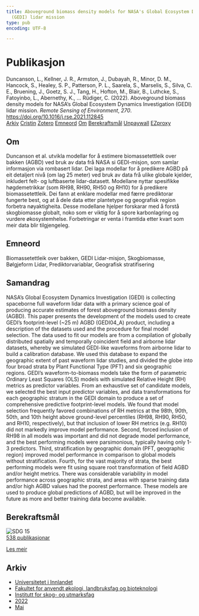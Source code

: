 ```yaml
---
title: Aboveground biomass density models for NASA's Global Ecosystem Dynamics Investigation
  (GEDI) lidar mission
type: pub
encoding: UTF-8

---
```

<h1>Publikasjon</h1>
<article id="csl-bib-container-9L3PMJ8D" class="csl-bib-container">
  <div class="csl-bib-body"> <div class="csl-entry">Duncanson, L., Kellner, J. R., Armston, J., Dubayah, R., Minor, D. M., Hancock, S., Healey, S. P., Patterson, P. L., Saarela, S., Marselis, S., Silva, C. E., Bruening, J., Goetz, S. J., Tang, H., Hofton, M., Blair, B., Luthcke, S., Fatoyinbo, L., Abernethy, K., … Rüdiger, C. (2022). Aboveground biomass density models for NASA’s Global Ecosystem Dynamics Investigation (GEDI) lidar mission. <i>Remote Sensing of Environment</i>, <i>270</i>. <a href="https://doi.org/10.1016/j.rse.2021.112845">https://doi.org/10.1016/j.rse.2021.112845</a></div> </div>
  <div class="csl-bib-buttons">
    <a href="#taxonomy-article-9L3PMJ8D" alt="archive" class="csl-bib-button">Arkiv</a>
    <a href="https://app.cristin.no/results/show.jsf?id=2023795" alt="Cristin" class="csl-bib-button">Cristin</a>
    <a href="http://zotero.org/groups/5881554/items/9L3PMJ8D" alt="Zotero" class="csl-bib-button">Zotero</a>
    <a href="#keywords-article-9L3PMJ8D" alt="keywords" class="csl-bib-button">Emneord</a>
    <a href="#about-article-9L3PMJ8D" alt="about_pub" class="csl-bib-button">Om</a>
    <a href="#sdg-article-9L3PMJ8D" alt="sdg" class="csl-bib-button">Berekraftsmål</a>
    <a href="https://doi.org/10.1016/j.rse.2021.112845" alt="Unpaywall" class="csl-bib-button">Unpaywall</a>
    <a href="https://doi.org/10.1016/j.rse.2021.112845" alt="EZproxy" class="csl-bib-button">EZproxy</a>
  </div>
  <div id="csl-bib-meta-container-9L3PMJ8D"></div>
</article>
<div id="csl-bib-meta-9L3PMJ8D" class="csl-bib-meta">
  <article id="about-article-9L3PMJ8D" class="about_pub-article">
    <h1>Om</h1>
    Duncanson et al. utvikla modellar for å estimere biomassetettleik over bakken (AGBD) ved bruk av data frå NASA si GEDI-misjon, som samlar informasjon via rombasert lidar. Dei laga modellar for å predikere AGBD på eit detaljert nivå (om lag 25 meter) ved bruk av data frå ulike globale kjelder, inkludert felt- og luftbaserte lidar-datasett. Modellane nyttar spesifikke høgdemetrikkar (som RH98, RH90, RH50 og RH10) for å predikere biomassetettleik. Dei fann at enklare modellar med færre prediktorar fungerte best, og at å dele data etter plantetype og geografisk region forbetra nøyaktigheita. Desse modellane hjelper forskarar med å forstå skogbiomasse globalt, noko som er viktig for å spore karbonlagring og vurdere økosystemhelse. Forbetringar er venta i framtida etter kvart som meir data blir tilgjengeleg.
  </article>
  <article id="keywords-article-9L3PMJ8D" class="keywords-article">
    <h1>Emneord</h1>
    Biomassetettleik over bakken, GEDI Lidar-misjon, Skogbiomasse, Bølgjeform Lidar, Prediktorvariablar, Geografisk stratifisering
  </article>
  <article id="abstract-article-9L3PMJ8D" class="abstract-article">
    <h1>Samandrag</h1>
    NASA’s Global Ecosystem Dynamics Investigation (GEDI) is collecting spaceborne full waveform lidar data with a primary science goal of producing accurate estimates of forest aboveground biomass density (AGBD). This paper presents the development of the models used to create GEDI’s footprint-level (~25 m) AGBD (GEDI04_A) product, including a description of the datasets used and the procedure for final model selection. The data used to fit our models are from a compilation of globally distributed spatially and temporally coincident field and airborne lidar datasets, whereby we simulated GEDI-like waveforms from airborne lidar to build a calibration database. We used this database to expand the geographic extent of past waveform lidar studies, and divided the globe into four broad strata by Plant Functional Type (PFT) and six geographic regions. GEDI’s waveform-to-biomass models take the form of parametric Ordinary Least Squares (OLS) models with simulated Relative Height (RH) metrics as predictor variables. From an exhaustive set of candidate models, we selected the best input predictor variables, and data transformations for each geographic stratum in the GEDI domain to produce a set of comprehensive predictive footprint-level models. We found that model selection frequently favored combinations of RH metrics at the 98th, 90th, 50th, and 10th height above ground-level percentiles (RH98, RH90, RH50, and RH10, respectively), but that inclusion of lower RH metrics (e.g. RH10) did not markedly improve model performance. Second, forced inclusion of RH98 in all models was important and did not degrade model performance, and the best performing models were parsimonious, typically having only 1-3 predictors. Third, stratification by geographic domain (PFT, geographic region) improved model performance in comparison to global models without stratification. Fourth, for the vast majority of strata, the best performing models were fit using square root transformation of field AGBD and/or height metrics. There was considerable variability in model performance across geographic strata, and areas with sparse training data and/or high AGBD values had the poorest performance. These models are used to produce global predictions of AGBD, but will be improved in the future as more and better training data become available.
  </article>
  <article id="sdg-article-9L3PMJ8D" class="sdg-article">
    <h1>Berekraftsmål</h1>
    <div class="sdg-container"><div id="sdg15" class="sdg">
        <img src="{{< params subfolder >}}images/sdg/sdg15_nn.png" class="image" alt="SDG 15">
        <div class="sdg-overlay">
          <a href="{{< params subfolder >}}nn/archive/?sdg=15#archive" class="sdg-publication-count"><span>538</span> publikasjonar</a>
          <p><a href="https://fn.no/om-fn/fns-baerekraftsmaal/livet-paa-land?lang=nno-NO" class="sdg-read-more">Les meir</a></p>
        </div>
      </div></div>
  </article>
  <article id="taxonomy-article-9L3PMJ8D" class="taxonomy-article">
    <h1>Arkiv</h1>
    <ul>
      <li><a href="{{< params subfolder >}}nn/archive/?key=3DCRN523">Universitetet i Innlandet</a></li>
      <li><a href="{{< params subfolder >}}nn/archive/?key=T77LXH6D">Fakultet for anvendt økologi, landbruksfag og bioteknologi</a></li>
      <li><a href="{{< params subfolder >}}nn/archive/?key=7TRARPE3">Institutt for skog- og utmarksfag</a></li>
      <li><a href="{{< params subfolder >}}nn/archive/?key=H9K9UC39">2022</a></li>
      <li><a href="{{< params subfolder >}}nn/archive/?key=YAL942HZ">Mai</a></li>
    </ul>
  </article>
</div>
